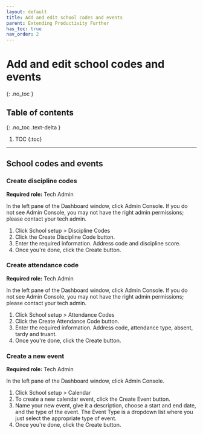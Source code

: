 ```yaml
---
layout: default
title: Add and edit school codes and events
parent: Extending Productivity Further
has_toc: true
nav_order: 2
---
```


# Add and edit school codes and events
{: .no_toc }

## Table of contents
{: .no_toc .text-delta }

1. TOC
{:toc}

---

## School codes and events

### Create discipline codes
**Required role:** Tech Admin

In the left pane of the Dashboard window, click Admin Console. If you do not see Admin Console, you may not have the right admin permissions; please contact your tech admin.

1. Click School setup > Discipline Codes
2. Click the Create Discipline Code button.
3. Enter the required information. Address code and discipline score.
4. Once you're done, click the Create button.

### Create attendance code
**Required role:** Tech Admin

In the left pane of the Dashboard window, click Admin Console. If you do not see Admin Console, you may not have the right admin permissions; please contact your tech admin.

1. Click School setup > Attendance Codes
2. Click the Create Attendance Code button.
3. Enter the required information. Address code, attendance type, absent, tardy and truant.
4. Once you're done, click the Create button.

### Create a new event
**Required role:** Tech Admin

In the left pane of the Dashboard window, click Admin Console.
1. Click School setup > Calendar
2. To create a new calendar event, click the Create Event button.
3. Name your new event, give it a description, choose a start and end date, and the type of the event. The Event Type is a dropdown list where you just select the appropriate type of event.
4. Once you're done, click the Create button.
